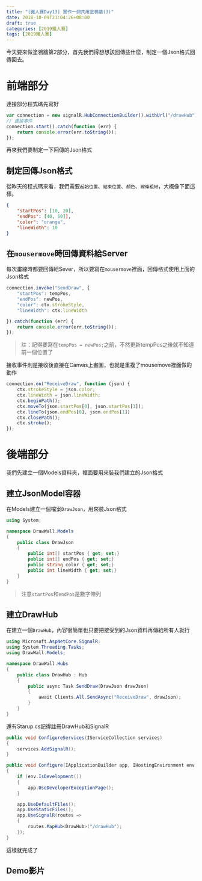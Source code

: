 ```yaml
---
title: "[鐵人賽Day13] 實作一個共用塗鴉牆(3)"
date: 2018-10-09T21:04:26+08:00
draft: true
categories: [2019鐵人賽]
tags: [2019鐵人賽]
---
```

今天要來做塗鴉牆第2部分，首先我們得想想該回傳些什麼，制定一個Json格式回傳回去。
# 前端部分
連接部分程式碼先寫好
``` js
var connection = new signalR.HubConnectionBuilder().withUrl("/drawHub").build();
// 連接事件
connection.start().catch(function (err) {
    return console.error(err.toString());
});
```

再來我們要制定一下回傳的Json格式
## 制定回傳Json格式
從昨天的程式碼來看，我們需要`起始位置`、`結束位置`、`顏色`、`線條粗細`，大概像下面這樣。
``` json
{
    "startPos": [10, 20],
    "endPos": [40, 50]],
    "color": "orange",
    "lineWidth": 10       
}
```
## 在`mousermove`時回傳資料給Server
每次畫線時都要回傳給Sever，所以要寫在`mousermove`裡面，回傳格式使用上面的Json格式
``` js
connection.invoke("SendDraw", {
    "startPos": tempPos,
    "endPos": newPos,
    "color": ctx.strokeStyle,
    "lineWidth": ctx.lineWidth

}).catch(function (err) {
    return console.error(err.toString());
});
```
> 註：記得要寫在`tempPos = newPos;`之前，不然更新tempPos之後就不知道前一個位置了
 
接收事件則是接收後直接在Canvas上畫圖，也就是重複了mousemove裡面做的動作
``` js
connection.on("ReceiveDraw", function (json) {
    ctx.strokeStyle = json.color;
    ctx.lineWidth = json.lineWidth;
    ctx.beginPath();
    ctx.moveTo(json.startPos[0], json.startPos[1]);
    ctx.lineTo(json.endPos[0], json.endPos[1])
    ctx.closePath();
    ctx.stroke();
});
```

# 後端部分
我們先建立一個Models資料夾，裡面要用來裝我們建立的Json格式

## 建立JsonModel容器
在Models建立一個檔案`DrawJson`，用來裝Json格式
``` cs
using System;

namespace DrawWall.Models
{
    public class DrawJson
    {
        public int[] startPos { get; set;}
        public int[] endPos { get; set;}
        public string color { get; set;}
        public int lineWidth { get; set;}
    }
}
```
> 注意`startPos`和`endPos`是數字陣列

## 建立DrawHub
在建立一個`DrawHub`，內容很簡單也只要把接受到的Json資料再傳給所有人就行
``` cs
using Microsoft.AspNetCore.SignalR;
using System.Threading.Tasks;
using DrawWall.Models;

namespace DrawWall.Hubs
{
    public class DrawHub : Hub
    {
        public async Task SendDraw(DrawJson drawJson)
        {
            await Clients.All.SendAsync("ReceiveDraw", drawJson);
        }
    }
}
```
還有Starup.cs記得註冊DrawHub和SignalR
``` cs
public void ConfigureServices(IServiceCollection services)
{
    services.AddSignalR();
}

public void Configure(IApplicationBuilder app, IHostingEnvironment env)
{
    if (env.IsDevelopment())
    {
        app.UseDeveloperExceptionPage();
    }

    app.UseDefaultFiles();
    app.UseStaticFiles();
    app.UseSignalR(routes =>
    {
        routes.MapHub<DrawHub>("/drawHub");
    });            
}
```
這樣就完成了

## Demo影片

